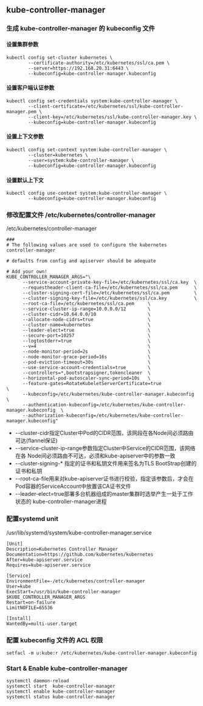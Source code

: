 ## kube-controller-manager

### 生成 kube-controller-manager 的 kubeconfig 文件

#### 设置集群参数

```shell
kubectl config set-cluster kubernetes \
        --certificate-authority=/etc/kubernetes/ssl/ca.pem \
        --server=https://192.168.20.31:6443 \
        --kubeconfig=kube-controller-manager.kubeconfig
```



#### 设置客户端认证参数

```shell
kubectl config set-credentials system:kube-controller-manager \
        --client-certificate=/etc/kubernetes/ssl/kube-controller-manager.pem \
        --client-key=/etc/kubernetes/ssl/kube-controller-manager.key \
        --kubeconfig=kube-controller-manager.kubeconfig
```



#### 设置上下文参数

```shell
kubectl config set-context system:kube-controller-manager \
        --cluster=kubernetes \
        --user=system:kube-controller-manager \
        --kubeconfig=kube-controller-manager.kubeconfig
```



#### 设置默认上下文

```shell
kubectl config use-context system:kube-controller-manager \
        --kubeconfig=kube-controller-manager.kubeconfig
```



### 修改配置文件 /etc/kubernetes/controller-manager

/etc/kubernetes/controller-manager

```
###
# The following values are used to configure the kubernetes controller-manager

# defaults from config and apiserver should be adequate

# Add your own!
KUBE_CONTROLLER_MANAGER_ARGS="\
      --service-account-private-key-file=/etc/kubernetes/ssl/ca.key  \
      --requestheader-client-ca-file=/etc/kubernetes/ssl/ca.pem      \
      --cluster-signing-cert-file=/etc/kubernetes/ssl/ca.pem         \
      --cluster-signing-key-file=/etc/kubernetes/ssl/ca.key          \
      --root-ca-file=/etc/kubernetes/ssl/ca.pem     \
      --service-cluster-ip-range=10.0.0.0/12        \
      --cluster-cidr=10.64.0.0/10                   \
      --allocate-node-cidrs=true                    \
      --cluster-name=kubernetes                     \
      --leader-elect=true                           \
      --secure-port=10257                           \
      --logtostderr=true                            \
      --v=4                                         \
      --node-monitor-period=2s                      \
      --node-monitor-grace-period=16s               \
      --pod-eviction-timeout=30s                    \
      --use-service-account-credentials=true        \
      --controllers=*,bootstrapsigner,tokencleaner  \
      --horizontal-pod-autoscaler-sync-period=10s   \
      --feature-gates=RotateKubeletServerCertificate=true                             \
      --kubeconfig=/etc/kubernetes/kube-controller-manager.kubeconfig                 \
      --authentication-kubeconfig=/etc/kubernetes/kube-controller-manager.kubeconfig  \
      --authorization-kubeconfig=/etc/kubernetes/kube-controller-manager.kubeconfig"
```

  - --cluster-cidr指定Cluster中Pod的CIDR范围，该网段在各Node间必须路由可达(flannel保证)
  - --service-cluster-ip-range参数指定Cluster中Service的CIDR范围，该网络在各 Node间必须路由不可达，必须和kube-apiserver中的参数一致
  - --cluster-signing-* 指定的证书和私钥文件用来签名为TLS BootStrap创建的证书和私钥
  - --root-ca-file用来对kube-apiserver证书进行校验，指定该参数后，才会在Pod容器的ServiceAccount中放置该CA证书文件
  - --leader-elect=true部署多台机器组成的master集群时选举产生一处于工作状态的 kube-controller-manager进程



### 配置systemd unit

/usr/lib/systemd/system/kube-controller-manager.service

```
[Unit]
Description=Kubernetes Controller Manager
Documentation=https://github.com/kubernetes/kubernetes
After=kube-apiserver.service
Requires=kube-apiserver.service

[Service]
EnvironmentFile=-/etc/kubernetes/controller-manager
User=kube
ExecStart=/usr/bin/kube-controller-manager $KUBE_CONTROLLER_MANAGER_ARGS
Restart=on-failure
LimitNOFILE=65536

[Install]
WantedBy=multi-user.target
```



### 配置 kubeconfig 文件的 ACL 权限

```shell
setfacl -m u:kube:r /etc/kubernetes/kube-controller-manager.kubeconfig
```



### Start & Enable kube-controller-manager

```shell
systemctl daemon-reload
systemctl start  kube-controller-manager
systemctl enable kube-controller-manager
systemctl status kube-controller-manager
```

